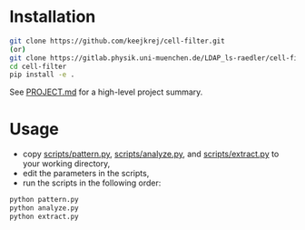 # Installation

```bash
git clone https://github.com/keejkrej/cell-filter.git
(or)
git clone https://gitlab.physik.uni-muenchen.de/LDAP_ls-raedler/cell-filter.git
cd cell-filter
pip install -e .
```

See [PROJECT.md](PROJECT.md) for a high-level project summary.

# Usage

- copy [scripts/pattern.py](scripts/pattern.py), [scripts/analyze.py](scripts/analyze.py), and [scripts/extract.py](scripts/extract.py) to your working directory,
- edit the parameters in the scripts,
- run the scripts in the following order:

```bash
python pattern.py
python analyze.py
python extract.py
```
